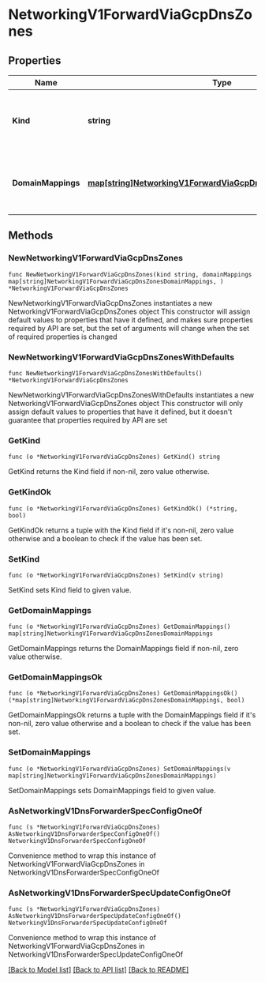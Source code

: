 # NetworkingV1ForwardViaGcpDnsZones

## Properties

Name | Type | Description | Notes
------------ | ------------- | ------------- | -------------
**Kind** | **string** | DNS Forwarder Configured via GCP DNS Zones kind type. | 
**DomainMappings** | [**map[string]NetworkingV1ForwardViaGcpDnsZonesDomainMappings**](NetworkingV1ForwardViaGcpDnsZonesDomainMappings.md) | Mapping of domain names to GCP DNS Zones and Project ID. | 

## Methods

### NewNetworkingV1ForwardViaGcpDnsZones

`func NewNetworkingV1ForwardViaGcpDnsZones(kind string, domainMappings map[string]NetworkingV1ForwardViaGcpDnsZonesDomainMappings, ) *NetworkingV1ForwardViaGcpDnsZones`

NewNetworkingV1ForwardViaGcpDnsZones instantiates a new NetworkingV1ForwardViaGcpDnsZones object
This constructor will assign default values to properties that have it defined,
and makes sure properties required by API are set, but the set of arguments
will change when the set of required properties is changed

### NewNetworkingV1ForwardViaGcpDnsZonesWithDefaults

`func NewNetworkingV1ForwardViaGcpDnsZonesWithDefaults() *NetworkingV1ForwardViaGcpDnsZones`

NewNetworkingV1ForwardViaGcpDnsZonesWithDefaults instantiates a new NetworkingV1ForwardViaGcpDnsZones object
This constructor will only assign default values to properties that have it defined,
but it doesn't guarantee that properties required by API are set

### GetKind

`func (o *NetworkingV1ForwardViaGcpDnsZones) GetKind() string`

GetKind returns the Kind field if non-nil, zero value otherwise.

### GetKindOk

`func (o *NetworkingV1ForwardViaGcpDnsZones) GetKindOk() (*string, bool)`

GetKindOk returns a tuple with the Kind field if it's non-nil, zero value otherwise
and a boolean to check if the value has been set.

### SetKind

`func (o *NetworkingV1ForwardViaGcpDnsZones) SetKind(v string)`

SetKind sets Kind field to given value.


### GetDomainMappings

`func (o *NetworkingV1ForwardViaGcpDnsZones) GetDomainMappings() map[string]NetworkingV1ForwardViaGcpDnsZonesDomainMappings`

GetDomainMappings returns the DomainMappings field if non-nil, zero value otherwise.

### GetDomainMappingsOk

`func (o *NetworkingV1ForwardViaGcpDnsZones) GetDomainMappingsOk() (*map[string]NetworkingV1ForwardViaGcpDnsZonesDomainMappings, bool)`

GetDomainMappingsOk returns a tuple with the DomainMappings field if it's non-nil, zero value otherwise
and a boolean to check if the value has been set.

### SetDomainMappings

`func (o *NetworkingV1ForwardViaGcpDnsZones) SetDomainMappings(v map[string]NetworkingV1ForwardViaGcpDnsZonesDomainMappings)`

SetDomainMappings sets DomainMappings field to given value.



### AsNetworkingV1DnsForwarderSpecConfigOneOf

`func (s *NetworkingV1ForwardViaGcpDnsZones) AsNetworkingV1DnsForwarderSpecConfigOneOf() NetworkingV1DnsForwarderSpecConfigOneOf`

Convenience method to wrap this instance of NetworkingV1ForwardViaGcpDnsZones in NetworkingV1DnsForwarderSpecConfigOneOf

### AsNetworkingV1DnsForwarderSpecUpdateConfigOneOf

`func (s *NetworkingV1ForwardViaGcpDnsZones) AsNetworkingV1DnsForwarderSpecUpdateConfigOneOf() NetworkingV1DnsForwarderSpecUpdateConfigOneOf`

Convenience method to wrap this instance of NetworkingV1ForwardViaGcpDnsZones in NetworkingV1DnsForwarderSpecUpdateConfigOneOf

[[Back to Model list]](../README.md#documentation-for-models) [[Back to API list]](../README.md#documentation-for-api-endpoints) [[Back to README]](../README.md)


